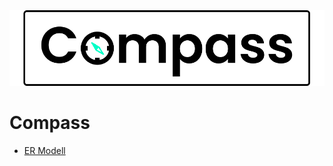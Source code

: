 <picture>
  <source media="(prefers-color-scheme: dark)" srcset="./docs/Logo-white.png">
  <img alt="Logo" src="./docs/Logo-black.png">
</picture>

# Compass
- [ER Modell](https://github.com/Compass-Prototype/Others/blob/main/docs/ER.md)
